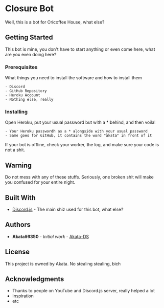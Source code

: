 # Closure Bot

Well, this is a bot for Oricoffee House, what else?

## Getting Started

This bot is mine, you don't have to start anything or even come here, what are you even doing here?

### Prerequisites

What things you need to install the software and how to install them

```
- Discord
- GitHub Repository
- Heroku Account
- Nothing else, really
```

### Installing

Open Heroku, put your usual password but with a * behind, and then voila!

```
- Your Heroku passwordh as a * alongside with your usual password
- Same goes for GitHub, it contains the word "akata" in front of it
```

If your bot is offline, check your worker, the log, and make sure your code is not a shit.

## Warning

Do not mess with any of these stuffs. Seriously, one broken shit will make you confused for your entire night.

## Built With

* [Discord.js](http://www.discord.js.org) - The main shiz used for this bot, what else?

## Authors

* **Akata#6350** - *Initial work* - [Akata-DS](https://github.com/Akata-DS)

## License

This project is owned by Akata. No stealing stealing, bich

## Acknowledgments

* Thanks to people on YouTube and Discord.js server, really helped a lot
* Inspiration
* etc
